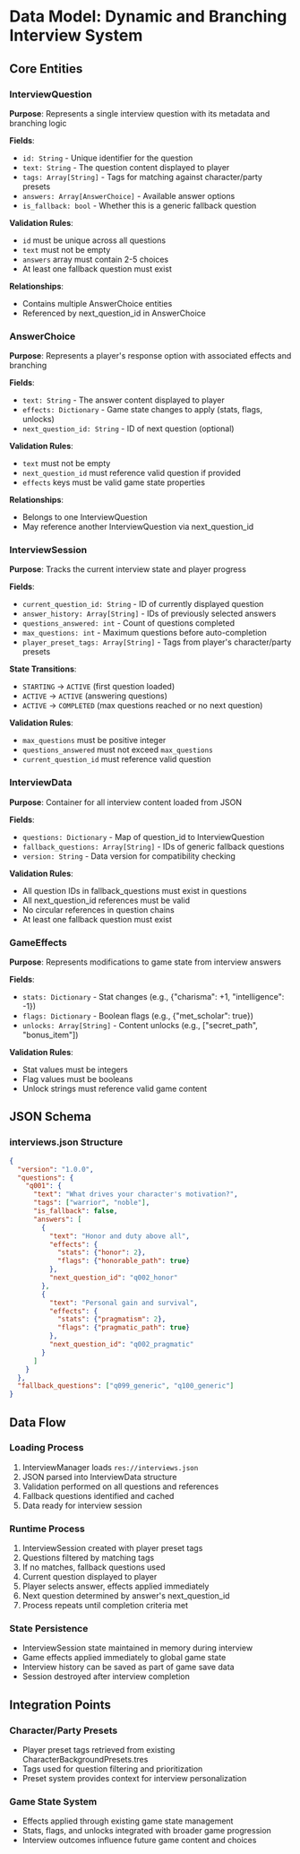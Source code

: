 # Data Model: Dynamic and Branching Interview System

## Core Entities

### InterviewQuestion
**Purpose**: Represents a single interview question with its metadata and branching logic

**Fields**:
- `id: String` - Unique identifier for the question
- `text: String` - The question content displayed to player
- `tags: Array[String]` - Tags for matching against character/party presets
- `answers: Array[AnswerChoice]` - Available answer options
- `is_fallback: bool` - Whether this is a generic fallback question

**Validation Rules**:
- `id` must be unique across all questions
- `text` must not be empty
- `answers` array must contain 2-5 choices
- At least one fallback question must exist

**Relationships**:
- Contains multiple AnswerChoice entities
- Referenced by next_question_id in AnswerChoice

### AnswerChoice
**Purpose**: Represents a player's response option with associated effects and branching

**Fields**:
- `text: String` - The answer content displayed to player
- `effects: Dictionary` - Game state changes to apply (stats, flags, unlocks)
- `next_question_id: String` - ID of next question (optional)

**Validation Rules**:
- `text` must not be empty
- `next_question_id` must reference valid question if provided
- `effects` keys must be valid game state properties

**Relationships**:
- Belongs to one InterviewQuestion
- May reference another InterviewQuestion via next_question_id

### InterviewSession
**Purpose**: Tracks the current interview state and player progress

**Fields**:
- `current_question_id: String` - ID of currently displayed question
- `answer_history: Array[String]` - IDs of previously selected answers
- `questions_answered: int` - Count of questions completed
- `max_questions: int` - Maximum questions before auto-completion
- `player_preset_tags: Array[String]` - Tags from player's character/party presets

**State Transitions**:
- `STARTING` → `ACTIVE` (first question loaded)
- `ACTIVE` → `ACTIVE` (answering questions)
- `ACTIVE` → `COMPLETED` (max questions reached or no next question)

**Validation Rules**:
- `max_questions` must be positive integer
- `questions_answered` must not exceed `max_questions`
- `current_question_id` must reference valid question

### InterviewData
**Purpose**: Container for all interview content loaded from JSON

**Fields**:
- `questions: Dictionary` - Map of question_id to InterviewQuestion
- `fallback_questions: Array[String]` - IDs of generic fallback questions
- `version: String` - Data version for compatibility checking

**Validation Rules**:
- All question IDs in fallback_questions must exist in questions
- All next_question_id references must be valid
- No circular references in question chains
- At least one fallback question must exist

### GameEffects
**Purpose**: Represents modifications to game state from interview answers

**Fields**:
- `stats: Dictionary` - Stat changes (e.g., {"charisma": +1, "intelligence": -1})
- `flags: Dictionary` - Boolean flags (e.g., {"met_scholar": true})
- `unlocks: Array[String]` - Content unlocks (e.g., ["secret_path", "bonus_item"])

**Validation Rules**:
- Stat values must be integers
- Flag values must be booleans
- Unlock strings must reference valid game content

## JSON Schema

### interviews.json Structure
```json
{
  "version": "1.0.0",
  "questions": {
    "q001": {
      "text": "What drives your character's motivation?",
      "tags": ["warrior", "noble"],
      "is_fallback": false,
      "answers": [
        {
          "text": "Honor and duty above all",
          "effects": {
            "stats": {"honor": 2},
            "flags": {"honorable_path": true}
          },
          "next_question_id": "q002_honor"
        },
        {
          "text": "Personal gain and survival",
          "effects": {
            "stats": {"pragmatism": 2},
            "flags": {"pragmatic_path": true}
          },
          "next_question_id": "q002_pragmatic"
        }
      ]
    }
  },
  "fallback_questions": ["q099_generic", "q100_generic"]
}
```

## Data Flow

### Loading Process
1. InterviewManager loads `res://interviews.json`
2. JSON parsed into InterviewData structure
3. Validation performed on all questions and references
4. Fallback questions identified and cached
5. Data ready for interview session

### Runtime Process
1. InterviewSession created with player preset tags
2. Questions filtered by matching tags
3. If no matches, fallback questions used
4. Current question displayed to player
5. Player selects answer, effects applied immediately
6. Next question determined by answer's next_question_id
7. Process repeats until completion criteria met

### State Persistence
- InterviewSession state maintained in memory during interview
- Game effects applied immediately to global game state
- Interview history can be saved as part of game save data
- Session destroyed after interview completion

## Integration Points

### Character/Party Presets
- Player preset tags retrieved from existing CharacterBackgroundPresets.tres
- Tags used for question filtering and prioritization
- Preset system provides context for interview personalization

### Game State System
- Effects applied through existing game state management
- Stats, flags, and unlocks integrated with broader game progression
- Interview outcomes influence future game content and choices